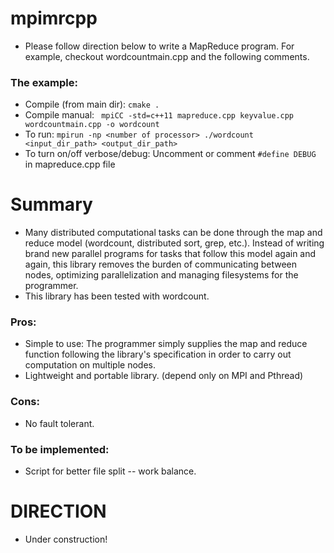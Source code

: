 # mpimrcpp

- Please follow direction below to write a MapReduce program. For example, checkout wordcountmain.cpp and the following comments. 

### The example:

- Compile (from main dir): 
	`cmake .`
- Compile manual: ` mpiCC -std=c++11 mapreduce.cpp keyvalue.cpp wordcountmain.cpp -o wordcount`
- To run: `mpirun -np <number of processor> ./wordcount <input_dir_path> <output_dir_path>` 
- To turn on/off verbose/debug: Uncomment or comment `#define DEBUG` in mapreduce.cpp file 

# Summary

- Many distributed computational tasks can be done through the map and reduce model (wordcount, distributed sort, grep, etc.). Instead of writing brand new parallel programs for tasks that follow this model again and again, this library removes the burden of communicating between nodes, optimizing parallelization and managing filesystems for the programmer. 
- This library has been tested with wordcount. 
### Pros:
- Simple to use: The programmer simply supplies the map and reduce function following the library's specification in order to carry out computation on multiple nodes. 
- Lightweight and portable library. (depend only on MPI and Pthread)

### Cons:
- No fault tolerant.

### To be implemented:
- Script for better file split -- work balance. 

# DIRECTION
- Under construction! 
